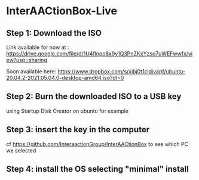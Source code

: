 # InterAACtionBox-Live

## Step 1: Download the ISO 

Link available for now at :
https://drive.google.com/file/d/1U4flnpo8x9y1Q3PnZKxYzso7uWEFwwfx/view?usp=sharing

Soon available here:
https://www.dropbox.com/s/xibj0t1cjdivapf/ubuntu-20.04.2-2021.05.04.0-desktop-amd64.iso?dl=0

## Step 2: Burn the downloaded ISO to a USB key 
using Startup Disk Creator on ubuntu for example

## Step 3: insert the key in the computer 
cf https://github.com/InteraactionGroup/InterAACtionBox to see which PC we selected

## Step 4: install the OS selecting "minimal" install
